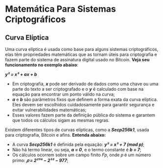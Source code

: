 # Matemática Para Sistemas Criptográficos

## Curva Elíptica
Uma curva elíptica é usada como base para alguns sistemas criptográficos, elas têm propriedades matemáticas que as tornam úteis para criptografia e fazem parte do sistema de assinatura digital usado no Bitcoin. **Veja seu funcionamento no exemplo abaixo**:

***y² = x³ + ax + b***
- Em criptografia, ***x*** pode ser derivado de dados como uma chave ou uma parte do texto a ser criptografado e o ***y*** é calculado com base na equação para encontrar um ponto válido na curva;
- ***a*** e ***b*** são parâmetros fixos que definem a forma exata da curva elíptica. Eles devem ser escolhidos cuidadosamente para garantir segurança e evitar vulnerabilidades matemáticas;
- Esses valores fazem parte da definição pública do sistema e garantem que todos os cálculos sigam as mesmas regras.

Existem diferentes tipos de curvas elípticas, como a ***Secp256k1***, usada para criptografia, Bitcoin e afins. **Entenda abaixo:**

- A curva ***Secp256k1*** é definida pela equação: ***y² = x³ + 7 (mod p)***;
- Não há termo linear, ou seja, ***a = 0***, e o termo constante é ***b = 7***;
- Os cálculos ocorrem sobre um campo finito 𝐹𝑝, onde 𝑝 é um número primo: ***𝑝 = 2²⁵⁶ − 2³² − 977***;
